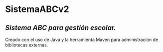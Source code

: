 # SistemaABCv2
## _Sistema ABC para gestión escolar._

Creado con el uso de Java y la herramienta Maven para administración de bibliotecas externas.
